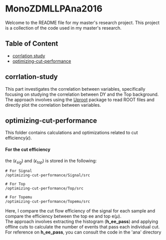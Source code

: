 # MonoZDMLLPAna2016
Welcome to the README file for my master's research project. This project is a collection of the code used in my master's research.

## Table of Content
- [corrlation study](##corrlation-study)
- [optimizing-cut-performance](##optimizing-cut-performance)




## corrlation-study
This part investigates the correlation between variables, specifically focusing on studying the correlation between DY and the Top background.
The approach involves using the [Uproot](https://uproot.readthedocs.io/en/latest/basic.html)  package to read ROOT files and directly plot the correlation between variables.


## optimizing-cut-performance
This folder contains calculations and optimizations related to cut efficiency($\epsilon$). 
#### For the cut efficiency 
the ($\epsilon_{sig}$) and ($\epsilon_{top}$) is stored in the following:  
```
# For Signal
/optimizing-cut-performance/Signal/src

# For Top
/optimizing-cut-performance/Top/src

# For Topemu
/optimizing-cut-performance/Topemu/src
```
Here, I compare the cut flow efficiency of the signal for each sample and compare the efficiency between the top ee and top e($\mu$).  
The approach involves extracting the histogram (__h_ee_pass__) and applying offline cuts to calculate the number of events that pass each individual cut. For reference on __h_ee_pass__, you can consult the code in the 'ana' directory

